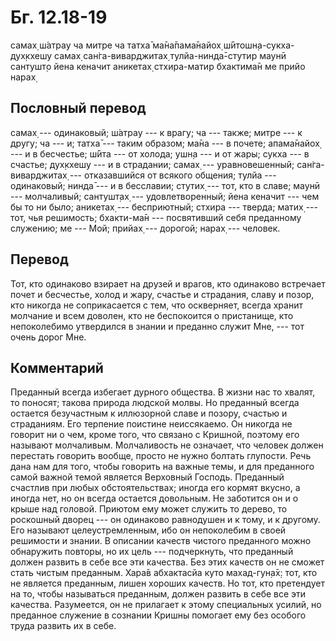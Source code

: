 # Бг. 12.18-19
самах̣ ш́атрау ча митре ча
татха̄ ма̄на̄пама̄найох̣
ш́ӣтошн̣а-сукха-дух̣кхешу
самах̣ сан̇га-виварджитах̣
тулйа-нинда̄-стутир маунӣ
сантушт̣о йена кеначит
аникетах̣ стхира-матир
бхактима̄н ме прийо нарах̣
## Пословный перевод

самах̣ --- одинаковый; ш́атрау --- к врагу; ча --- также; митре --- к
другу; ча --- и; татха̄ --- таким образом; ма̄на --- в почете; апама̄найох̣
--- и в бесчестье; ш́ӣта --- от холода; ушн̣а --- и от жары; сукха --- в
счастье; дух̣кхешу --- и в страдании; самах̣ --- уравновешенный;
сан̇га-виварджитах̣ --- отказавшийся от всякого общения; тулйа ---
одинаковый; нинда̄ --- и в бесславии; стутих̣ --- тот, кто в славе; маунӣ
--- молчаливый; сантушт̣ах̣ --- удовлетворенный; йена кеначит --- чем бы
то ни было; аникетах̣ --- бесприютный; стхира --- тверда; матих̣ --- тот,
чья решимость; бхакти-ма̄н --- посвятивший себя преданному служению; ме
--- Мой; прийах̣ --- дорогой; нарах̣ --- человек.

## Перевод

Тот, кто одинаково взирает на друзей и врагов, кто одинаково встречает
почет и бесчестье, холод и жару, счастье и страдания, славу и позор, кто
никогда не соприкасается с тем, что оскверняет, всегда хранит молчание и
всем доволен, кто не беспокоится о пристанище, кто непоколебимо
утвердился в знании и преданно служит Мне, --- тот очень дорог Мне.

## Комментарий

Преданный всегда избегает дурного общества. В жизни нас то хвалят, то
поносят; такова природа людской молвы. Но преданный всегда остается
безучастным к иллюзорной славе и позору, счастью и страданиям. Его
терпение поистине неиссякаемо. Он никогда не говорит ни о чем, кроме
того, что связано с Кришной, поэтому его называют молчаливым.
Молчаливость не означает, что человек должен перестать говорить вообще,
просто не нужно болтать глупости. Речь дана нам для того, чтобы говорить
на важные темы, и для преданного самой важной темой является Верховный
Господь. Преданный счастлив при любых обстоятельствах; иногда его кормят
вкусно, а иногда нет, но он всегда остается довольным. Не заботится он и
о крыше над головой. Приютом ему может служить то дерево, то роскошный
дворец --- он одинаково равнодушен и к тому, и к другому. Его называют
целеустремленным, ибо он непоколебим в своей решимости и знании. В
описании качеств чистого преданного можно обнаружить повторы, но их цель
--- подчеркнуть, что преданный должен развить в себе все эти качества.
Без этих качеств он не сможет стать чистым преданным. Хара̄в абхактасйа
куто махад-гун̣а̄х̣: тот, кто не является преданным, лишен хороших качеств.
Но тот, кто претендует на то, чтобы называться преданным, должен развить
в себе все эти качества. Разумеется, он не прилагает к этому специальных
усилий, но преданное служение в сознании Кришны помогает ему без особого
труда развить их в себе.
